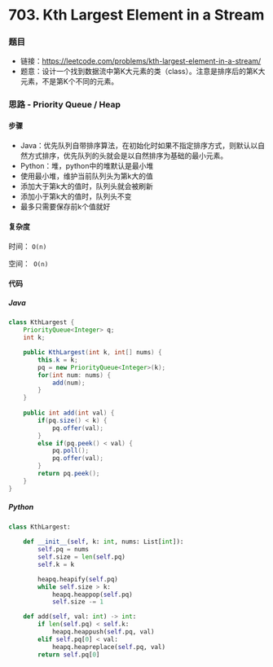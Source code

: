 # 703. Kth Largest Element in a Stream

### 题目

- 链接：https://leetcode.com/problems/kth-largest-element-in-a-stream/
- 题意：设计一个找到数据流中第K大元素的类（class）。注意是排序后的第K大元素，不是第K个不同的元素。



### 思路 - Priority Queue / Heap

#### 步骤

- Java：优先队列自带排序算法，在初始化时如果不指定排序方式，则默认以自然方式排序，优先队列的头就会是以自然排序为基础的最小元素。
- Python：堆，python中的堆默认是最小堆
- 使用最小堆，维护当前队列头为第k大的值
- 添加大于第k大的值时，队列头就会被刷新
- 添加小于第k大的值时，队列头不变
- 最多只需要保存前k个值就好





#### 复杂度

时间： `O(n)`

空间：` O(n)`



#### 代码

##### Java

```java
class KthLargest {
    PriorityQueue<Integer> q;
    int k;

    public KthLargest(int k, int[] nums) {
        this.k = k;
        pq = new PriorityQueue<Integer>(k);
        for(int num: nums) {
            add(num);
        }
    }
    
    public int add(int val) {
        if(pq.size() < k) {
            pq.offer(val);
        }
        else if(pq.peek() < val) {
            pq.poll();
            pq.offer(val);
        }
        return pq.peek();
    }
}
```



##### Python

```python
class KthLargest:
    
    def __init__(self, k: int, nums: List[int]):
        self.pq = nums
        self.size = len(self.pq)
        self.k = k

        heapq.heapify(self.pq)
        while self.size > k:
            heapq.heappop(self.pq)
            self.size -= 1     

    def add(self, val: int) -> int:
        if len(self.pq) < self.k:
            heapq.heappush(self.pq, val)
        elif self.pq[0] < val:
            heapq.heapreplace(self.pq, val)
        return self.pq[0]
```

